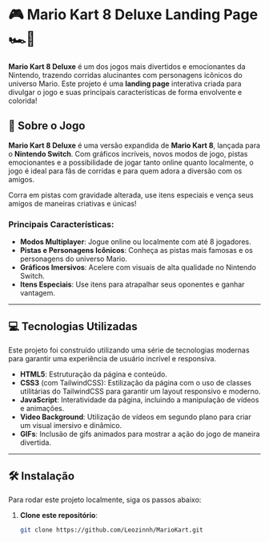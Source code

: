 # 🎮 **Mario Kart 8 Deluxe Landing Page** 🏎️💨

**Mario Kart 8 Deluxe** é um dos jogos mais divertidos e emocionantes da Nintendo, trazendo corridas alucinantes com personagens icônicos do universo Mario. Este projeto é uma **landing page** interativa criada para divulgar o jogo e suas principais características de forma envolvente e colorida!

## 🚗 **Sobre o Jogo**
**Mario Kart 8 Deluxe** é uma versão expandida de **Mario Kart 8**, lançada para o **Nintendo Switch**. Com gráficos incríveis, novos modos de jogo, pistas emocionantes e a possibilidade de jogar tanto online quanto localmente, o jogo é ideal para fãs de corridas e para quem adora a diversão com os amigos. 

Corra em pistas com gravidade alterada, use itens especiais e vença seus amigos de maneiras criativas e únicas!

### **Principais Características:**
- **Modos Multiplayer**: Jogue online ou localmente com até 8 jogadores.
- **Pistas e Personagens Icônicos**: Conheça as pistas mais famosas e os personagens do universo Mario.
- **Gráficos Imersivos**: Acelere com visuais de alta qualidade no Nintendo Switch.
- **Itens Especiais**: Use itens para atrapalhar seus oponentes e ganhar vantagem.

---

## 💻 **Tecnologias Utilizadas**
Este projeto foi construído utilizando uma série de tecnologias modernas para garantir uma experiência de usuário incrível e responsiva.

- **HTML5**: Estruturação da página e conteúdo.
- **CSS3** (com TailwindCSS): Estilização da página com o uso de classes utilitárias do TailwindCSS para garantir um layout responsivo e moderno.
- **JavaScript**: Interatividade da página, incluindo a manipulação de vídeos e animações.
- **Video Background**: Utilização de vídeos em segundo plano para criar um visual imersivo e dinâmico.
- **GIFs**: Inclusão de gifs animados para mostrar a ação do jogo de maneira divertida.
  
---

## 🛠️ **Instalação**
Para rodar este projeto localmente, siga os passos abaixo:

1. **Clone este repositório**:
   ```bash
   git clone https://github.com/Leozinnh/MarioKart.git
